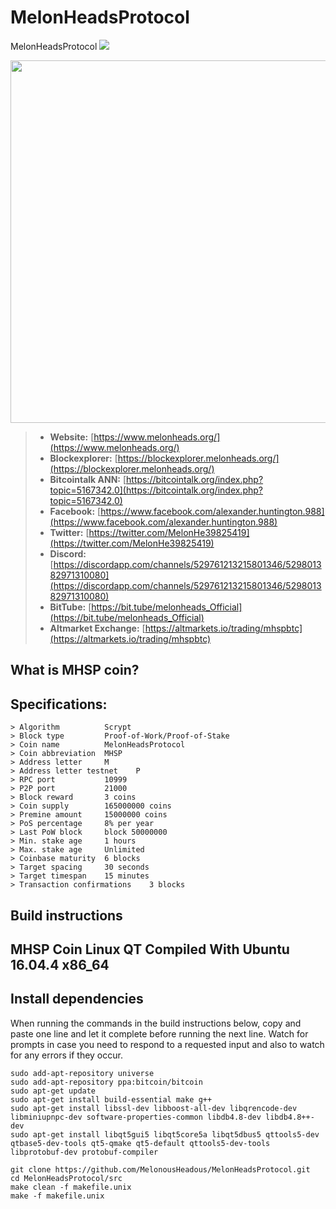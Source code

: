 # MelonHeadsProtocol

MelonHeadsProtocol <img src="https://d25lcipzij17d.cloudfront.net/badge.svg?id=gh&type=6&v=1.0.0.0&x2=0">

<img src="https://blockexplorer.melonheads.org/images/logo.png?w1720=&h=321" width="580">

> * __Website:__ [https://www.melonheads.org/](https://www.melonheads.org/)
> * __Blockexplorer:__ [https://blockexplorer.melonheads.org/](https://blockexplorer.melonheads.org/)
> * __Bitcointalk ANN:__ [https://bitcointalk.org/index.php?topic=5167342.0](https://bitcointalk.org/index.php?topic=5167342.0)
> * __Facebook:__ [https://www.facebook.com/alexander.huntington.988](https://www.facebook.com/alexander.huntington.988)
> * __Twitter:__ [https://twitter.com/MelonHe39825419](https://twitter.com/MelonHe39825419)
> * __Discord:__ [https://discordapp.com/channels/529761213215801346/529801382971310080](https://discordapp.com/channels/529761213215801346/529801382971310080)
> * __BitTube:__ [https://bit.tube/melonheads_Official](https://bit.tube/melonheads_Official)
> * __Altmarket Exchange:__ [https://altmarkets.io/trading/mhspbtc](https://altmarkets.io/trading/mhspbtc)

## What is MHSP coin?

## Specifications:

```
> Algorithm          Scrypt
> Block type         Proof-of-Work/Proof-of-Stake
> Coin name          MelonHeadsProtocol
> Coin abbreviation  MHSP
> Address letter     M
> Address letter testnet    P
> RPC port           10999
> P2P port           21000
> Block reward       3 coins
> Coin supply        165000000 coins
> Premine amount     15000000 coins
> PoS percentage     8% per year
> Last PoW block     block 50000000
> Min. stake age     1 hours
> Max. stake age     Unlimited
> Coinbase maturity  6 blocks
> Target spacing     30 seconds
> Target timespan    15 minutes
> Transaction confirmations    3 blocks
```
## Build instructions

## MHSP Coin Linux QT Compiled With Ubuntu 16.04.4 x86_64 
Install dependencies
---------------------
When running the commands in the build instructions below, copy and paste one line and let it complete before running the next line. Watch for prompts in case you need to respond to a requested input and also to watch for any errors if they occur.

```
sudo add-apt-repository universe
sudo add-apt-repository ppa:bitcoin/bitcoin
sudo apt-get update
sudo apt-get install build-essential make g++
sudo apt-get install libssl-dev libboost-all-dev libqrencode-dev libminiupnpc-dev software-properties-common libdb4.8-dev libdb4.8++-dev
sudo apt-get install libqt5gui5 libqt5core5a libqt5dbus5 qttools5-dev qtbase5-dev-tools qt5-qmake qt5-default qttools5-dev-tools libprotobuf-dev protobuf-compiler
```

```
git clone https://github.com/MelonousHeadous/MelonHeadsProtocol.git
cd MelonHeadsProtocol/src
make clean -f makefile.unix
make -f makefile.unix
```
